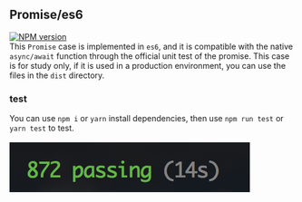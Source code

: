 ## Promise/es6
[![NPM version][npm-image]][npm-url]
<br>
This `Promise` case is implemented in `es6`, and it is compatible with the native `async/await` function through the official unit test of the promise. This case is for study only, if it is used in a production environment, you can use the files in the `dist` directory.

### test
You can use `npm i` or `yarn` install dependencies, then use `npm run test` or `yarn test` to test.
<br><br>
![test](./test.png)

[npm-url]: https://www.npmjs.com/package/es2015-promise
[npm-image]: https://img.shields.io/npm/v/es2015-promise.svg
